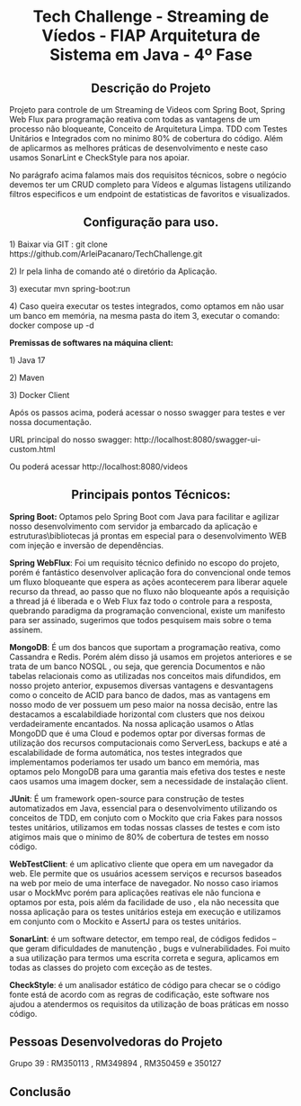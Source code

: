 <html>
   <head></head>
   <body >
<h1 align="center"> <strong> Tech Challenge -  Streaming de Víedos - FIAP Arquitetura de Sistema em Java - 4º Fase</strong> </h1>
<p></p>
<p></p>

<h2  align="center"><strong>Descrição do Projeto </strong></h2>
<p></p>

<p>Projeto para controle de um Streaming de Videos com Spring Boot, Spring Web Flux para programação reativa com todas as vantagens de um processo não bloqueante, Conceito de Arquitetura Limpa. TDD com Testes Unitários e Integrados com no minimo 80% de cobertura do código. Além de aplicarmos as melhores práticas de desenvolvimento e neste caso usamos SonarLint e CheckStyle para nos apoiar.</p>
<p></p>
<p>No parágrafo acima falamos mais dos requisitos técnicos, sobre o negócio devemos ter um CRUD completo para Vídeos e algumas listagens utilizando filtros especificos e um endpoint de estatisticas de favoritos e visualizados.</p>
<h2 align="center"><strong>Configuração para uso.</strong></h2>
<p></p>
<p> 1) Baixar via GIT : git clone https://github.com/ArleiPacanaro/TechChallenge.git</p> 
<p></p>
<p> 2) Ir pela linha de comando até o diretório da Aplicação. </p> 
<p></p>
<p> 3) executar mvn spring-boot:run </p> 
<p></p>
<p> 4) Caso queira executar os testes integrados, como optamos em não usar um banco em memória, na mesma pasta do item 3, executar o comando: docker compose up -d </p> 

<p><b>Premissas de softwares na máquina client: </b></p> 
<p></p>
<p>1) Java 17</p>
<p>2) Maven</p>
<p>3) Docker Client</p>

<p>Após os passos acima, poderá acessar o nosso swagger para testes e ver nossa documentação.</p>
<p>URL principal do nosso swagger: http://localhost:8080/swagger-ui-custom.html</p>
<p>Ou poderá acessar http://localhost:8080/videos</p>

<h2 align="center"><strong>Principais pontos Técnicos:</strong></h2>
<p></p>
<p><b>Spring Boot:</b> Optamos pelo Spring Boot com Java para facilitar e agilizar nosso desenvolvimento com servidor ja embarcado da aplicação e estruturas\bibliotecas já prontas em especial para o desenvolvimento WEB com injeção e inversão de dependências.</p>
<p><b>Spring WebFlux</b>: Foi um requisito técnico definido no escopo do projeto, porém é fantástico desenvolver aplicação fora do convencional onde temos um fluxo bloqueante que espera as ações acontecerem para liberar aquele recurso da thread, ao passo que no fluxo não bloqueante após a requisição a thread já é liberada e  o Web Flux faz todo o controle para a resposta, quebrando paradigma da programação convencional, existe um manifesto para ser assinado, sugerimos que todos pesquisem mais sobre o tema assinem.</p>
<p><b>MongoDB</b>: É um dos bancos que suportam a programação reativa, como Cassandra e Redis. Porém além disso já usamos em projetos anteriores e se trata de um banco NOSQL , ou seja, que gerencia Documentos e não tabelas relacionais como as utilizadas nos conceitos mais difundidos, em nosso projeto anterior, expusemos diversas vantagens e desvantagens como o conceito de ACID para banco de dados, mas  as vantagens em nosso modo de ver possuem um peso maior na nossa decisão, entre las destacamos a escalabildiade horizontal com clusters que nos deixou verdadeiramente encantados. Na nossa aplicação usamos o Atlas MongoDD que é uma Cloud e podemos optar por diversas formas de utilização dos recursos computacionais como ServerLess, backups e até a escalabilidade de forma automática, nos testes integrados que implementamos poderiamos ter usado um banco em memória, mas optamos pelo MongoDB para uma garantia mais efetiva dos testes  e neste caos usamos uma imagem docker, sem a necessidade de instalação client.</p>
<p><b>JUnit</b>: É um framework open-source para construção de testes automatizados em Java, essencial para o desenvolvimento utilizando os conceitos de TDD, em conjuto com o Mockito que cria Fakes para nossos testes unitários, utilizamos em todas nossas classes de testes e com isto atigimos mais que o minimo de 80% de cobertura de testes em nosso código.</p>
<p><b>WebTestClient</b>: é um aplicativo cliente que opera em um navegador da web. Ele permite que os usuários acessem serviços e recursos baseados na web por meio de uma interface de navegador. No nosso caso iriamos usar o MockMvc porém para aplicações reativas ele não funciona e optamos por esta, pois além da facilidade de uso , ela não necessita que nossa aplicação para os testes unitários esteja em execução e utilizamos em conjunto com o Mockito e AssertJ para os testes unitários.</p>
<p><b>SonarLint</b>: é um software detector, em tempo real, de códigos fedidos – que geram dificuldades de manutenção , bugs  e vulnerabilidades. Foi muito a sua utilização para termos uma escrita correta e segura, aplicamos em todas as classes do projeto com exceção as de testes. </p>
<p><b>CheckStyle</b>: é um analisador estático de código para checar se o código fonte está de acordo com as regras de codificação, este software nos ajudou a atendermos os requisitos da utilização de boas práticas em nosso código.</p>



<h2><strong>Pessoas Desenvolvedoras do Projeto</strong></h2>
<p> Grupo 39 : RM350113 , RM349894 , RM350459 e 350127</p>
<p></p>

<h2><strong>Conclusão</strong></h2>
 </body>
</html>
